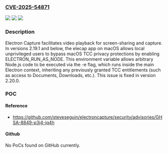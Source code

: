### [CVE-2025-54871](https://cve.mitre.org/cgi-bin/cvename.cgi?name=CVE-2025-54871)
![](https://img.shields.io/static/v1?label=Product&message=electroncapture&color=blue)
![](https://img.shields.io/static/v1?label=Version&message=%3C%202.20.0%20&color=brightgreen)
![](https://img.shields.io/static/v1?label=Vulnerability&message=CWE-284%3A%20Improper%20Access%20Control&color=brightgreen)

### Description

Electron Capture facilitates video playback for screen-sharing and capture. In versions 2.19.1 and below, the elecap app on macOS allows local unprivileged users to bypass macOS TCC privacy protections by enabling ELECTRON_RUN_AS_NODE. This environment variable allows arbitrary Node.js code to be executed via the -e flag, which runs inside the main Electron context, inheriting any previously granted TCC entitlements (such as access to Documents, Downloads, etc.). This issue is fixed in version 2.20.0.

### POC

#### Reference
- https://github.com/steveseguin/electroncapture/security/advisories/GHSA-8849-p3j4-jq4h

#### Github
No PoCs found on GitHub currently.

